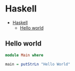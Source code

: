 # Haskell

<!--ts-->
   * [Haskell](hasekll.md#haskell)
      * [Hello world](hasekll.md#hello-world)

<!-- Added by: runner, at: Mon Apr 12 07:54:56 UTC 2021 -->

<!--te-->

## Hello world
```haskell
module Main where

main = putStrLn "Hello World"
```
